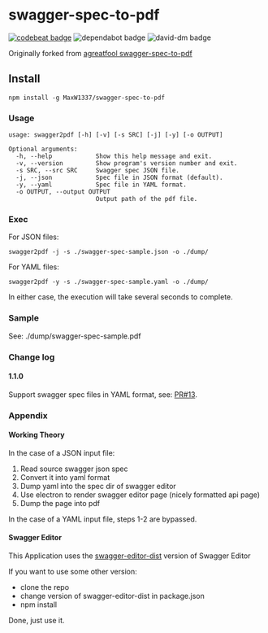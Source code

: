# swagger-spec-to-pdf

[![codebeat badge](https://codebeat.co/badges/d512c584-5af6-4cf8-80a8-7210662487a4)](https://codebeat.co/projects/github-com-maxw1337-swagger-spec-to-pdf-master)
![dependabot badge](https://api.dependabot.com/badges/status?host=github&repo=MaxW1337/swagger-spec-to-pdf)
![david-dm badge](https://david-dm.org/MaxW1337/swagger-spec-to-pdf.svg)

Originally forked from [agreatfool swagger-spec-to-pdf](https://github.com/agreatfool/swagger-spec-to-pdf)

## Install

`npm install -g MaxW1337/swagger-spec-to-pdf`

### Usage

    usage: swagger2pdf [-h] [-v] [-s SRC] [-j] [-y] [-o OUTPUT]

    Optional arguments:
      -h, --help            Show this help message and exit.
      -v, --version         Show program's version number and exit.
      -s SRC, --src SRC     Swagger spec JSON file.
      -j, --json            Spec file in JSON format (default).
      -y, --yaml            Spec file in YAML format.
      -o OUTPUT, --output OUTPUT
                            Output path of the pdf file.

### Exec

For JSON files:

    swagger2pdf -j -s ./swagger-spec-sample.json -o ./dump/

For YAML files:

    swagger2pdf -y -s ./swagger-spec-sample.yaml -o ./dump/

In either case, the execution will take several seconds to complete.

### Sample

See: ./dump/swagger-spec-sample.pdf

### Change log

#### 1.1.0

Support swagger spec files in YAML format, see: [PR#13](https://github.com/agreatfool/swagger-spec-to-pdf/pull/13/files).

### Appendix

#### Working Theory

In the case of a JSON input file:

1. Read source swagger json spec
2. Convert it into yaml format
3. Dump yaml into the spec dir of swagger editor
4. Use electron to render swagger editor page (nicely formatted api page)
5. Dump the page into pdf

In the case of a YAML input file, steps 1-2 are bypassed.

#### Swagger Editor

This Application uses the [swagger-editor-dist](https://github.com/swagger-api/swagger-editor) version of Swagger Editor

If you want to use some other version:

* clone the repo
* change version of swagger-editor-dist in package.json
* npm install

Done, just use it.
